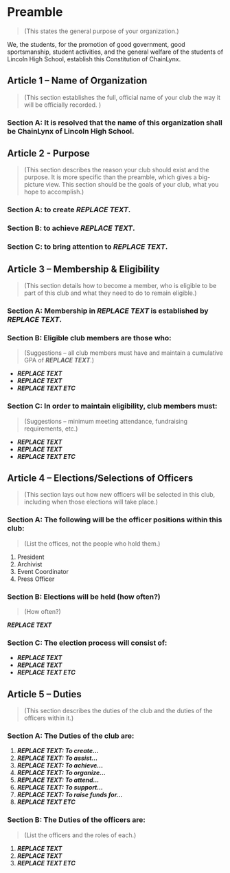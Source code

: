 # Preamble
> (This states the general purpose of your organization.)

We, the students, for the promotion of good government, good sportsmanship, student activities, and the general welfare of the students of Lincoln High School, establish this Constitution of ChainLynx. 

## Article 1 – Name of Organization 
> (This section establishes the full, official name of your club the way it will be officially recorded. )

### Section A: It is resolved that the name of this organization shall be ChainLynx of Lincoln High School.

## Article 2 - Purpose 
> (This section describes the reason your club should exist and the purpose. It is more specific than the preamble, which gives a big-picture view. This section should be the goals of your club, what you hope to accomplish.)

### Section A: to create ***REPLACE TEXT***.

### Section B: to achieve ***REPLACE TEXT***.

### Section C: to bring attention to ***REPLACE TEXT***.

## Article 3 – Membership & Eligibility
> (This section details how to become a member, who is eligible to be part of this club and what they need to do to remain eligible.)

### Section A: Membership in ***REPLACE TEXT*** is established by ***REPLACE TEXT***.

### Section B: Eligible club members are those who:
> (Suggestions – all club members must have and maintain a cumulative GPA of ***REPLACE TEXT***.)
* ***REPLACE TEXT*** 
* ***REPLACE TEXT*** 
* ***REPLACE TEXT ETC*** 

### Section C: In order to maintain eligibility, club members must:
> (Suggestions – minimum meeting attendance, fundraising requirements, etc.)
* ***REPLACE TEXT***
* ***REPLACE TEXT***
* ***REPLACE TEXT ETC***

## Article 4 – Elections/Selections of Officers
> (This section lays out how new officers will be selected in this club, including when those elections will take place.)

### Section A: The following will be the officer positions within this club:
> (List the offices, not the people who hold them.)
1. President
1. Archivist
1. Event Coordinator
1. Press Officer

### Section B: Elections will be held (how often?)
> (How often?)

***REPLACE TEXT***

### Section C: The election process will consist of:
* ***REPLACE TEXT***
* ***REPLACE TEXT***
* ***REPLACE TEXT ETC***

## Article 5 – Duties 
> (This section describes the duties of the club and the duties of the officers within it.)

### Section A: The Duties of the club are:
1. ***REPLACE TEXT: To create...***
1. ***REPLACE TEXT: To assist...***
1. ***REPLACE TEXT: To achieve...***
1. ***REPLACE TEXT: To organize...***
1. ***REPLACE TEXT: To attend...***
1. ***REPLACE TEXT: To support...***
1. ***REPLACE TEXT: To raise funds for...***
1. ***REPLACE TEXT ETC***

### Section B: The Duties of the officers are:
> (List the officers and the roles of each.)
1. ***REPLACE TEXT***
1. ***REPLACE TEXT***
1. ***REPLACE TEXT ETC***


